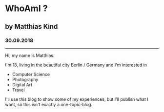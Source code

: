 # WhoAmI ?
## by Matthias Kind
### 30.09.2018
------------------------

Hi, my name is Matthias.

I'm 18, living in the beautiful city Berlin / Germany and I'm interested in

* Computer Science
* Photography
* Digital Art
* Travel

I'll use this blog to show some of my experiences, but I'll publish what I want, so this isn't exactly a one-topic-blog.